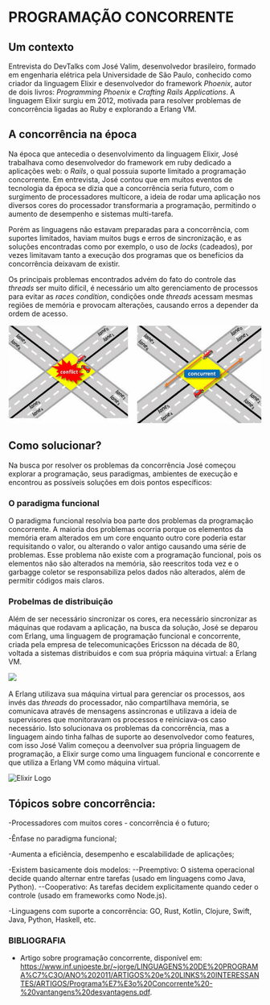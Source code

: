 # PROGRAMAÇÃO CONCORRENTE 
## Um contexto

Entrevista do DevTalks com José Valim, desenvolvedor brasileiro, formado em engenharia elétrica pela Universidade de São Paulo, conhecido como criador da linguagem Elixir e desenvolvedor do framework *Phoenix*, autor de dois livros: *Programming Phoenix* e *Crafting Rails Applications*.
A linguagem Elixir surgiu em 2012, motivada para resolver problemas de concorrência ligadas ao Ruby e explorando a Erlang VM.

## A concorrência na época

Na época que antecedia o desenvolvimento da linguagem Elixir, José trabalhava como desenvolvedor do framework em ruby dedicado a aplicações web: o *Rails*, o qual possuia suporte limitado a programação concorrente.
Em entrevista, José contou que em muitos eventos de tecnologia da época se dizia que a concorrência seria futuro, com o surgimento de processadores multicore, a ideia de rodar uma aplicação nos diversos cores do processador transformaria a programação, permitindo o aumento de desempenho e sistemas multi-tarefa.

Porém as linguagens não estavam preparadas para a concorrência, com suportes limitados, haviam muitos bugs e erros de sincronização, e as soluções encontradas como por exemplo, o uso de *locks* (cadeados), por vezes limitavam tanto a execução dos programas que os benefícios da concorrência deixavam de existir.

Os principais problemas encontrados advém do fato do controle das *threads* ser muito difícil, é necessário um alto gerenciamento de processos para evitar as *races condition*, condições onde *threads* acessam mesmas regiões de memória e provocam alterações, causando erros a depender da ordem de acesso.

![](https://raw.githubusercontent.com/AndreaInfUFSM/elc117-2024b/main/classes/22/img/The-conflict-and-concurrent-lanes.jpeg)

## Como solucionar?

Na busca por resolver os problemas da concorrência José começou explorar a programação, seus paradigmas, ambientes de execução e encontrou as possíveis soluções em dois pontos específicos:


### O paradigma funcional

O paradigma funcional resolvia boa parte dos problemas da programação concorrente. A maioria dos problemas ocorria porque os elementos da memória eram alterados em um core enquanto outro core poderia estar requisitando o valor, ou alterando o valor antigo causando uma série de problemas. Esse problema não existe com a programação funcional, pois os elementos não são alterados na memória, são reescritos toda vez e o garbagge coletor se responsabiliza pelos dados não alterados, além de permitir códigos mais claros.

### Probelmas de distribuição 

Além de ser necessário sincronizar os cores, era necessário sincronizar as máquinas que rodavam a aplicação, na busca da solução, José se deparou com Erlang, uma linguagem de programação funcional e concorrente, criada pela empresa de telecomunicações Ericsson na década de 80, voltada a sistemas distribuidos e com sua própria máquina virtual: a Erlang VM.

![](https://pt.wikipedia.org/wiki/Ficheiro:Erlang_logo.png)

A Erlang utilizava sua máquina virtual para gerenciar os processos, aos invés das *threads* do processador, não compartilhava memória, se comunicava através de mensagens assincronas e utilizava a ideia de supervisores que monitoravam os processos e reiniciava-os caso necessário. 
Isto solucionava os problemas da concorrência, mas a linguagem aindo tinha falhas de suporte ao desenvolvedor como features, com isso José Valim começou a deenvolver sua própria linguagem de programação, a Elixir surge como uma linguagem funcional e concorrente e que utiliza a Erlang VM como máquina virtual.

<img src="https://upload.wikimedia.org/wikipedia/commons/9/92/Official_Elixir_logo.png" alt="Elixir Logo" width="150">


## Tópicos sobre concorrência:

-Processadores com muitos cores - concorrência é o futuro;

-Ênfase no paradigma funcional;

-Aumenta a eficiência, desempenho e escalabilidade de aplicações;

-Existem basicamente dois modelos:
--Preemptivo: O sistema operacional decide quando alternar entre tarefas (usado em linguagens como Java, Python).
--Cooperativo: As tarefas decidem explicitamente quando ceder o controle (usado em frameworks como Node.js).

-Linguagens com suporte a concorrência: GO, Rust, Kotlin, Clojure, Swift, Java, Python, Haskell, etc.

### BIBLIOGRAFIA
- Artigo sobre programação concorrente, disponível em:
https://www.inf.unioeste.br/~jorge/LINGUAGENS%20DE%20PROGRAMA%C7%C3O/ANO%202011/ARTIGOS%20e%20LINKS%20INTERESSANTES/ARTIGOS/Programa%E7%E3o%20Concorrente%20-%20vantangens%20desvantagens.pdf.
